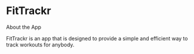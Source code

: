 # FitTrackr

About the App

FitTrackr is an app that is designed to provide a simple and efficient way to track workouts for anybody.
